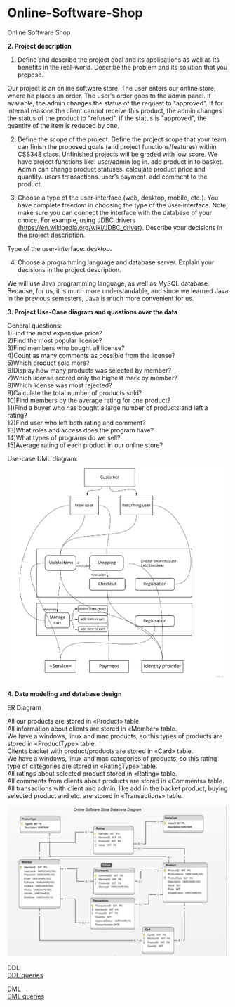 # Online-Software-Shop
Online Software Shop

**2. Project description**

1) Define and describe the project goal and its applications as well as its benefits in the real-world. Describe the problem and its solution that you propose.

Our project is an online software store. The user enters our online store, where he places an order. The user's order goes to the admin panel. If available, the admin changes the status of the request to "approved". If for internal reasons the client cannot receive this product, the admin changes the status of the product to "refused". If the status is "approved", the quantity of the item is reduced by one.





2) Define the scope of the project. Define the project scope that your team can finish the proposed goals (and project functions/features) within CSS348 class. Unfinished projects will be graded with low score.
We have project functions like:
  user/admin log in.
  add product in to basket.
  Admin can change product statuses.
  calculate product price and quantity.
  users transactions.
  user’s payment.
  add comment to the product.




3) Choose a type of the user-interface (web, desktop, mobile, etc.). You have complete freedom in choosing the type of the user-interface. Note, make sure you can connect the interface with the database of your choice. For example, using JDBC drivers (https://en.wikipedia.org/wiki/JDBC_driver). Describe your decisions in the project description.

Type of the user-interface: desktop.


4) Choose a programming language and database server. Explain your decisions in the project 
description.

We will use Java programming language, as well as MySQL database. Because, for us, it is much more understandable, and since we learned Java in the previous semesters, Java is much more convenient for us.

**3. Project Use-Case diagram and questions over the data**

General questions:<br>
1)Find the most expensive price?<br>
2)Find the most popular license?<br>
3)Find members who bought all license?<br>
4)Сount as many comments as possible from the license?<br>
5)Which product sold more?<br>
6)Display how many products was selected by member?<br>
7)Which license scored only the highest mark by member?<br>
8)Which license was most rejected?<br>
9)Сalculate the total number of products sold?<br>
10)Find  members by the average rating for one product?<br>
11)Find a buyer who has bought a large number of products and left a rating?<br>
12)Find user who left both rating and comment?<br>
13)What roles and access does the program have?<br>
14)What types of programs do we sell?<br>
15)Average rating of each product in our online store?<br>

Use-case UML diagram:
![alt text](/UML.jpg)

**4. Data modeling and database design**

ER Diagram

All our products are stored in «Product» table.<br>
All information about clients are stored in «Member» table.<br>
We have a windows, linux and mac products, so this types of products are stored in «ProductType» table.<br>
Clients backet with product/products are stored in «Card» table.<br>
We have a windows, linux and mac categories of products, so this rating type of categories are stored in «RatingType» table.<br>
All ratings about selected product stored in «Rating» table.<br>
All comments from clients about products are stored in «Comments» table.<br>
All transactions with client and admin, like add in the backet product, buying selected product and etc. are stored in «Transactions» table.<br>

![alt text](/ERD.jpg)

DDL<br>
[DDL queries](/DDL.sql)

DML<br>
[DML queries](/DML.sql)

